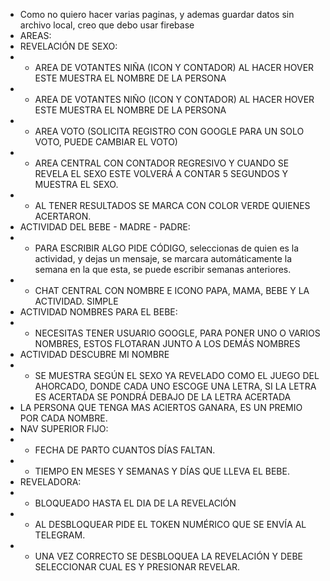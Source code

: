 - Como no quiero hacer varias paginas, y ademas guardar datos sin archivo local, creo que debo usar firebase
- AREAS:
- REVELACIÓN DE SEXO:
- - AREA DE VOTANTES NIÑA (ICON Y CONTADOR) AL HACER HOVER ESTE MUESTRA EL NOMBRE DE LA PERSONA
- - AREA DE VOTANTES NIÑO (ICON Y CONTADOR) AL HACER HOVER ESTE MUESTRA EL NOMBRE DE LA PERSONA
- - AREA VOTO (SOLICITA REGISTRO CON GOOGLE PARA UN SOLO VOTO, PUEDE CAMBIAR EL VOTO)
- - AREA CENTRAL CON CONTADOR REGRESIVO Y CUANDO SE REVELA EL SEXO ESTE VOLVERÁ A CONTAR 5 SEGUNDOS Y MUESTRA EL SEXO.
- - AL TENER RESULTADOS SE MARCA CON COLOR VERDE QUIENES ACERTARON.
- ACTIVIDAD DEL BEBE - MADRE - PADRE:
- - PARA ESCRIBIR ALGO PIDE CÓDIGO, seleccionas de quien es la actividad, y dejas un mensaje, se marcara automáticamente la semana en la que esta, se puede escribir semanas anteriores.
- - CHAT CENTRAL CON NOMBRE E ICONO PAPA, MAMA, BEBE Y LA ACTIVIDAD. SIMPLE
- ACTIVIDAD NOMBRES PARA EL BEBE:
- - NECESITAS TENER USUARIO GOOGLE, PARA PONER UNO O VARIOS NOMBRES, ESTOS FLOTARAN JUNTO A LOS DEMÁS NOMBRES
- ACTIVIDAD DESCUBRE MI NOMBRE
- - SE MUESTRA SEGÚN EL SEXO YA REVELADO COMO EL JUEGO DEL AHORCADO, DONDE CADA UNO ESCOGE UNA LETRA, SI LA LETRA ES ACERTADA SE PONDRÁ DEBAJO DE LA LETRA ACERTADA
- LA PERSONA QUE TENGA MAS ACIERTOS GANARA, ES UN PREMIO POR CADA NOMBRE.
- NAV SUPERIOR FIJO:
- - FECHA DE PARTO CUANTOS DÍAS FALTAN.
- - TIEMPO EN MESES Y SEMANAS Y DÍAS QUE LLEVA EL BEBE.
- REVELADORA:
- - BLOQUEADO HASTA EL DIA DE LA REVELACIÓN
- - AL DESBLOQUEAR PIDE EL TOKEN NUMÉRICO QUE SE ENVÍA AL TELEGRAM.
- - UNA VEZ CORRECTO SE DESBLOQUEA LA REVELACIÓN Y DEBE SELECCIONAR CUAL ES Y PRESIONAR REVELAR.
